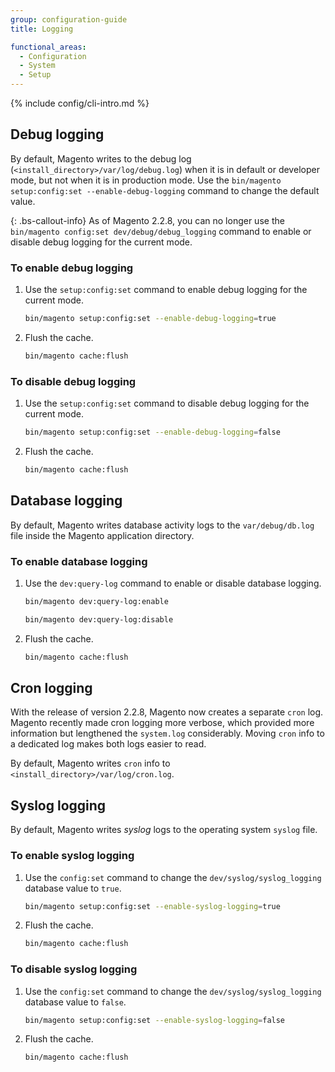 ```yaml
---
group: configuration-guide
title: Logging

functional_areas:
  - Configuration
  - System
  - Setup
---
```


{% include config/cli-intro.md %}

## Debug logging

By default, Magento writes to the debug log (`<install_directory>/var/log/debug.log`) when it is in default or developer mode, but not when it is in production mode. Use the `bin/magento setup:config:set --enable-debug-logging` command to change the default value.

{: .bs-callout-info}
As of Magento 2.2.8, you can no longer use the `bin/magento config:set dev/debug/debug_logging` command to enable or disable debug logging for the current mode.

### To enable debug logging

1. Use the `setup:config:set` command to enable debug logging for the current mode.

    ```bash
    bin/magento setup:config:set --enable-debug-logging=true
    ```

1. Flush the cache.

    ```bash
    bin/magento cache:flush
    ```

### To disable debug logging

1. Use the `setup:config:set` command to disable debug logging for the current mode.

    ```bash
    bin/magento setup:config:set --enable-debug-logging=false
    ```

1. Flush the cache.

    ```bash
    bin/magento cache:flush
    ```

## Database logging

By default, Magento writes database activity logs to the `var/debug/db.log` file inside the Magento application directory.

### To enable database logging

1. Use the `dev:query-log` command to enable or disable database logging.

    ```bash
    bin/magento dev:query-log:enable
    ```
    ```bash
    bin/magento dev:query-log:disable
    ```

1. Flush the cache.

    ```bash
    bin/magento cache:flush
    ```

## Cron logging

With the release of version 2.2.8, Magento now creates a separate `cron` log.
Magento recently made cron logging more verbose, which provided more information but lengthened the `system.log` considerably.
Moving `cron` info to a dedicated log makes both logs easier to read.

By default, Magento writes `cron` info to `<install_directory>/var/log/cron.log`.

## Syslog logging

By default, Magento writes _syslog_ logs to the operating system `syslog` file.

### To enable syslog logging

1. Use the `config:set` command to change the `dev/syslog/syslog_logging` database value to `true`.

    ```bash
    bin/magento setup:config:set --enable-syslog-logging=true
    ```

1. Flush the cache.

    ```bash
    bin/magento cache:flush
    ```

### To disable syslog logging

1. Use the `config:set` command to change the `dev/syslog/syslog_logging` database value to `false`.

    ```bash
    bin/magento setup:config:set --enable-syslog-logging=false
    ```

1. Flush the cache.

    ```bash
    bin/magento cache:flush
    ```
